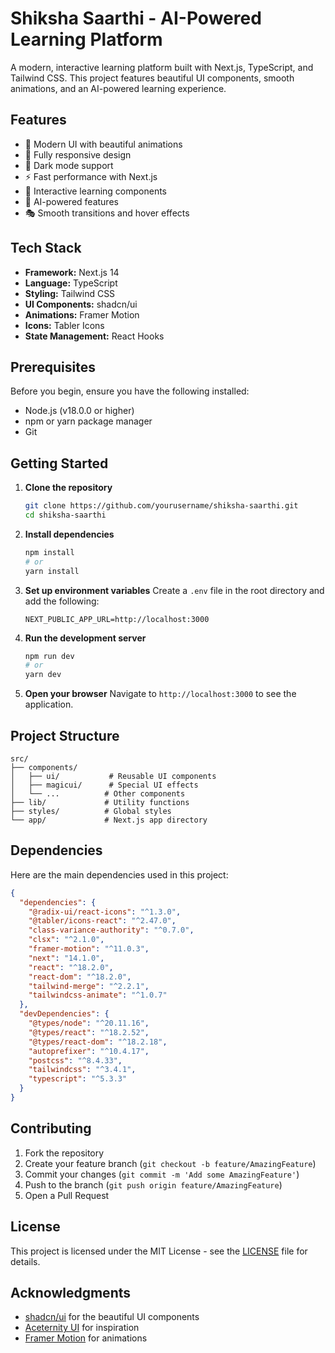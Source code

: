 # Shiksha Saarthi - AI-Powered Learning Platform

A modern, interactive learning platform built with Next.js, TypeScript, and Tailwind CSS. This project features beautiful UI components, smooth animations, and an AI-powered learning experience.

## Features

- 🎨 Modern UI with beautiful animations
- 📱 Fully responsive design
- 🌙 Dark mode support
- ⚡ Fast performance with Next.js
- 🎯 Interactive learning components
- 🤖 AI-powered features
- 🎭 Smooth transitions and hover effects

## Tech Stack

- **Framework:** Next.js 14
- **Language:** TypeScript
- **Styling:** Tailwind CSS
- **UI Components:** shadcn/ui
- **Animations:** Framer Motion
- **Icons:** Tabler Icons
- **State Management:** React Hooks

## Prerequisites

Before you begin, ensure you have the following installed:
- Node.js (v18.0.0 or higher)
- npm or yarn package manager
- Git

## Getting Started

1. **Clone the repository**
   ```bash
   git clone https://github.com/yourusername/shiksha-saarthi.git
   cd shiksha-saarthi
   ```

2. **Install dependencies**
   ```bash
   npm install
   # or
   yarn install
   ```

3. **Set up environment variables**
   Create a `.env` file in the root directory and add the following:
   ```env
   NEXT_PUBLIC_APP_URL=http://localhost:3000
   ```

4. **Run the development server**
   ```bash
   npm run dev
   # or
   yarn dev
   ```

5. **Open your browser**
   Navigate to `http://localhost:3000` to see the application.

## Project Structure

```
src/
├── components/
│   ├── ui/           # Reusable UI components
│   ├── magicui/      # Special UI effects
│   └── ...          # Other components
├── lib/             # Utility functions
├── styles/          # Global styles
└── app/             # Next.js app directory
```

## Dependencies

Here are the main dependencies used in this project:

```json
{
  "dependencies": {
    "@radix-ui/react-icons": "^1.3.0",
    "@tabler/icons-react": "^2.47.0",
    "class-variance-authority": "^0.7.0",
    "clsx": "^2.1.0",
    "framer-motion": "^11.0.3",
    "next": "14.1.0",
    "react": "^18.2.0",
    "react-dom": "^18.2.0",
    "tailwind-merge": "^2.2.1",
    "tailwindcss-animate": "^1.0.7"
  },
  "devDependencies": {
    "@types/node": "^20.11.16",
    "@types/react": "^18.2.52",
    "@types/react-dom": "^18.2.18",
    "autoprefixer": "^10.4.17",
    "postcss": "^8.4.33",
    "tailwindcss": "^3.4.1",
    "typescript": "^5.3.3"
  }
}
```

## Contributing

1. Fork the repository
2. Create your feature branch (`git checkout -b feature/AmazingFeature`)
3. Commit your changes (`git commit -m 'Add some AmazingFeature'`)
4. Push to the branch (`git push origin feature/AmazingFeature`)
5. Open a Pull Request

## License

This project is licensed under the MIT License - see the [LICENSE](LICENSE) file for details.

## Acknowledgments

- [shadcn/ui](https://ui.shadcn.com/) for the beautiful UI components
- [Aceternity UI](https://ui.aceternity.com/) for inspiration
- [Framer Motion](https://www.framer.com/motion/) for animations 